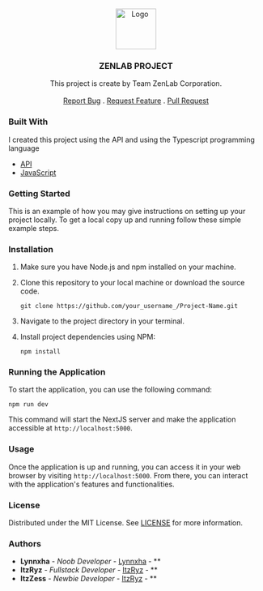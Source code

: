 <br/>
<p align="center">
  <a href="https://github.com/Lynnxha">
    <img src="https://raw.githubusercontent.com/ShaanCoding/ReadME-Generator/main/images/logo.png" alt="Logo" width="80" height="80">
  </a>

  <h3 align="center">ZENLAB PROJECT</h3>

  <p align="center">
    This project is create by Team ZenLab Corporation.
    <br/>
    <br/>
    <a href="https://github.com/Lynnxha/Zenlab-Project/issues">Report Bug</a>
    .
    <a href="https://github.com/Lynnxha/Zenlab-Project/discussions">Request Feature</a>
    .
    <a href="https://github.com/Lynnxha/Zenlab-Project/pulls">Pull Request</a>
  </p>
</p>

### Built With

I created this project using the API and using the Typescript programming language

- [API](https://en.wikipedia.org/wiki/API)
- [JavaScript](https://www.typescriptlang.org/)

### Getting Started

This is an example of how you may give instructions on setting up your project locally.
To get a local copy up and running follow these simple example steps.

### Installation

1. Make sure you have Node.js and npm installed on your machine.

2. Clone this repository to your local machine or download the source code.

   ```
   git clone https://github.com/your_username_/Project-Name.git
   ```

3. Navigate to the project directory in your terminal.

4. Install project dependencies using NPM:

   ```
   npm install
   ```

### Running the Application

To start the application, you can use the following command:

```
npm run dev
```

This command will start the NextJS server and make the application accessible at `http://localhost:5000`.

### Usage

Once the application is up and running, you can access it in your web browser by visiting `http://localhost:5000`. From there, you can interact with the application's features and functionalities.

### License

Distributed under the MIT License. See [LICENSE](https://github.com///blob/main/LICENSE.md) for more information.

### Authors

- **Lynnxha** - _Noob Developer_ - [Lynnxha](https://github.com/Lynnxha) - \*\*
- **ItzRyz** - _Fullstack Developer_ - [ItzRyz](https://github.com/ItzRyz) - \*\*
- **ItzZess** - _Newbie Developer_ - [ItzRyz](https://github.com/ItzZess) - \*\*
